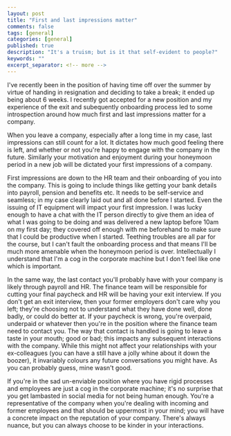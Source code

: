 ```yaml
---
layout: post
title: "First and last impressions matter"
comments: false
tags: [general]
categories: [general]
published: true
description: "It's a truism; but is it that self-evident to people?"
keywords: ""
excerpt_separator: <!-- more -->
---
```


I've recently been in the position of having time off over the summer by virtue of handing in resignation and deciding to take a break; it ended up being about 6 weeks. I recently got accepted for a new position and my experience of the exit and subequently onboarding process led to some introspection around how much first and last impressions matter for a company. 

<!-- more -->

When you leave a company, especially after a long time in my case, last impressions can still count for a lot. It dictates how much good feeling there is left, and whether or not you're happy to engage with the company in the future. Similarly your motivation and enjoyment during your honeymoon period in a new job will be dictated your first impressions of a company.

First impressions are down to the HR team and their onboarding of you into the company. This is going to include things like getting your bank details into payroll, pension and benefits etc. It needs to be self-service and seamless; in my case clearly laid out and all done before I started. Even the issuing of IT equipment will impact your first impression. I was lucky enough to have a chat with the IT person directly to give them an idea of what I was going to be doing and was delivered a new laptop before 10am on my first day; they covered off enough with me beforehand to make sure that I could be productive when I started. Teething troubles are all par for the course, but I can't fault the onboarding process and that means I'll be much more amenable when the honeymoon period is over. Intellectually I understand that I'm a cog in the corporate machine but I don't feel like one which is important.

In the same way, the last contact you'll probably have with your company is likely through payroll and HR. The finance team will be responsible for cutting your final paycheck and HR will be having your exit interview. If you don't get an exit interview, then your former employers don't care why you left; they're choosing not to understand what they have done well, done badly, or could do better at. If your paycheck is wrong, you're overpaid, underpaid or whatever then you're in the position where the finance team need to contact you. The way that contact is handled is going to leave a taste in your mouth; good or bad; this impacts any subsequent interactions with the company. While this might not affect your relationships with your ex-colleagues (you can have a still have a jolly whine about it down the boozer), it invariably colours any future conversations you might have. As you can probably guess, mine wasn't good.

If you're in the sad un-enviable position where you have rigid processes and employees are just a cog in the corporate machine; it's no surprise that you get lambasted in social media for not being human enough. You're a representative of the company when you're dealing with incoming and former employees and that should be uppermost in your mind; you will have a concrete impact on the reputation of your company. There's always nuance, but you can always choose to be kinder in your interactions.
